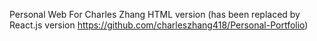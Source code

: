 Personal Web For Charles Zhang HTML version (has been replaced by React.js version https://github.com/charleszhang418/Personal-Portfolio)
